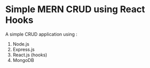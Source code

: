 # Simple MERN CRUD using React Hooks
A simple CRUD application using :

1. Node.js
2. Express.js
3. React.js (hooks)
4. MongoDB

